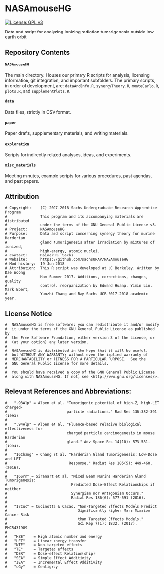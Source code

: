 # NASAmouseHG  
[![License: GPL v3](https://img.shields.io/badge/License-GPL%20v3-blue.svg)](https://www.gnu.org/licenses/gpl-3.0.en.html)  

Data and script for analyzing ionizing radiation tumorigenesis outside low-earth orbit.

## Repository Contents

#### `NASAmouseHG`
The main directory. Houses our primary R scripts for analysis, licensing information, git integration, and important subfolders.
The primary scripts, in order of development, are: `dataAndInfo.R`, `synergyTheory.R`, `monteCarlo.R`, `plots.R`, and `supplementPlots.R`.

#### `data`
Data files, strictly in CSV format. 

#### `paper`
Paper drafts, supplementary materials, and writing materials. 

#### `exploration`
Scripts for indirectly related analyses, ideas, and experiments.

#### `misc_materials`
Meeting minutes, example scripts for various procedures, past agendas, and past papers.  

## Attribution
    # Copyright:    (C) 2017-2018 Sachs Undergraduate Research Apprentice Program
    #               This program and its accompanying materials are distributed 
    #               under the terms of the GNU General Public License v3.
    # Project:      NASAmouseHG
    # Purpose:      Data and script concerning synergy theory for murine Harderian
    #               gland tumorigenesis after irradiation by mixtures of ionized, 
    #               high-energy, atomic nuclei. 
    # Contact:      Rainer K. Sachs 
    # Website:      https://github.com/sachsURAP/NASAmouseHG
    # Mod history:  19 Jun 2018
    # Attribution:  This R script was developed at UC Berkeley. Written by Dae Woong 
    #               Ham Summer 2017. Additions, corrections, changes, quality 
    #               control, reorganization by Edward Huang, Yimin Lin, Mark Ebert,
    #               Yunzhi Zhang and Ray Sachs UCB 2017-2018 academic year.  

## License Notice
    #  NASAmouseHG is free software: you can redistribute it and/or modify
    #  it under the terms of the GNU General Public License as published by
    #  the Free Software Foundation, either version 3 of the License, or
    #  (at your option) any later version.
    # 
    #  NASAmouseHG is distributed in the hope that it will be useful,
    #  but WITHOUT ANY WARRANTY; without even the implied warranty of
    #  MERCHANTABILITY or FITNESS FOR A PARTICULAR PURPOSE.  See the
    #  GNU General Public License for more details.
    # 
    #  You should have received a copy of the GNU General Public License
    #  along with NASAmouseHG. If not, see <http://www.gnu.org/licenses/>.

## Relevant References and Abbreviations:
    
    #   ".93Alp" = Alpen et al. "Tumorigenic potential of high-Z, high-LET charged-
    #                           particle radiations." Rad Res 136:382-391 (1993)
    #
    #   ".94Alp" = Alpen et al. "Fluence-based relative biological effectiveness for
    #                           charged particle carcinogenesis in mouse Harderian 
    #                           gland." Adv Space Res 14(10): 573-581. (1994).  
    #
    #   "16Chang" = Chang et al. "Harderian Gland Tumorigenesis: Low-Dose and LET 
    #                            Response." Radiat Res 185(5): 449-460. (2016). 
    #
    #   "16Srn" = Siranart et al. "Mixed Beam Murine Harderian Gland Tumorigenesis: 
    #                             Predicted Dose-Effect Relationships if neither 
    #                             Synergism nor Antagonism Occurs." 
    #                             Radiat Res 186(6): 577-591 (2016).  
    #
    #   "17Cuc" = Cucinotta & Cacao. "Non-Targeted Effects Models Predict 
    #                                Significantly Higher Mars Mission Cancer Risk 
    #                                than Targeted Effects Models." 
    #                                Sci Rep 7(1): 1832. (2017). PMC5431989
    #
    #   "HZE"    = High atomic number and energy
    #   "LET"    = Linear energy transfer
    #   "NTE"    = Non-targeted effects
    #   "TE"     = Targeted effects
    #   "DER"    = Dose-effect Relation(ship) 
    #   "SEA"    = Simple Effect Additivity
    #   "IEA"    = Incremental Effect Additivity
    #   "cGy"    = Centigray

